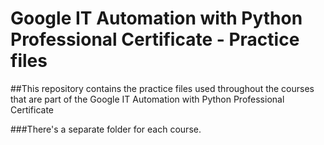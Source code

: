 # Google IT Automation with Python Professional Certificate - Practice files

##This repository contains the practice files used throughout the courses that are
part of the Google IT Automation with Python Professional Certificate

###There's a separate folder for each course.


